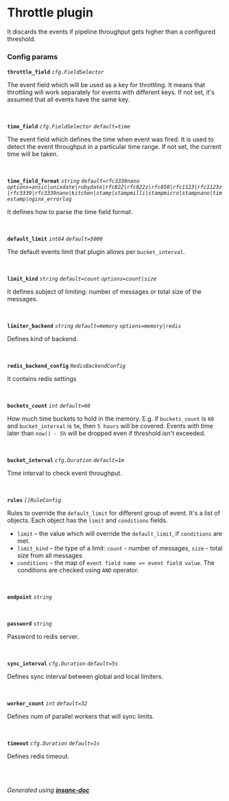 # Throttle plugin
It discards the events if pipeline throughput gets higher than a configured threshold.

### Config params
**`throttle_field`** *`cfg.FieldSelector`* 

The event field which will be used as a key for throttling.
It means that throttling will work separately for events with different keys.
If not set, it's assumed that all events have the same key.

<br>

**`time_field`** *`cfg.FieldSelector`* *`default=time`* 

The event field which defines the time when event was fired.
It is used to detect the event throughput in a particular time range.
If not set, the current time will be taken.

<br>

**`time_field_format`** *`string`* *`default=rfc3339nano`* *`options=ansic|unixdate|rubydate|rfc822|rfc822z|rfc850|rfc1123|rfc1123z|rfc3339|rfc3339nano|kitchen|stamp|stampmilli|stampmicro|stampnano|timestamp|nginx_errorlog`* 

It defines how to parse the time field format.

<br>

**`default_limit`** *`int64`* *`default=5000`* 

The default events limit that plugin allows per `bucket_interval`.

<br>

**`limit_kind`** *`string`* *`default=count`* *`options=count|size`* 

It defines subject of limiting: number of messages or total size of the messages.

<br>

**`limiter_backend`** *`string`* *`default=memory`* *`options=memory|redis`* 

Defines kind of backend.

<br>

**`redis_backend_config`** *`RedisBackendConfig`* 

It contains redis settings

<br>

**`buckets_count`** *`int`* *`default=60`* 

How much time buckets to hold in the memory. E.g. if `buckets_count` is `60` and `bucket_interval` is `5m`,
then `5 hours` will be covered. Events with time later than `now() - 5h` will be dropped even if threshold isn't exceeded.

<br>

**`bucket_interval`** *`cfg.Duration`* *`default=1m`* 

Time interval to check event throughput.

<br>

**`rules`** *`[]RuleConfig`* 

Rules to override the `default_limit` for different group of event. It's a list of objects.
Each object has the `limit` and `conditions` fields.
* `limit` – the value which will override the `default_limit`, if `conditions` are met.
* `limit_kind` – the type of a limit: `count` - number of messages, `size` - total size from all messages
* `conditions` – the map of `event field name => event field value`. The conditions are checked using `AND` operator.

<br>

**`endpoint`** *`string`* 


<br>

**`password`** *`string`* 

Password to redis server.

<br>

**`sync_interval`** *`cfg.Duration`* *`default=5s`* 

Defines sync interval between global and local limiters.

<br>

**`worker_count`** *`int`* *`default=32`* 

Defines num of parallel workers that will sync limits.

<br>

**`timeout`** *`cfg.Duration`* *`default=1s`* 

Defines redis timeout.

<br>


<br>*Generated using [__insane-doc__](https://github.com/vitkovskii/insane-doc)*
